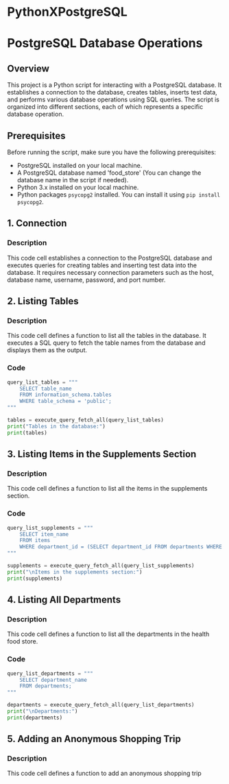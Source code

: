 # PythonXPostgreSQL
# PostgreSQL Database Operations

## Overview

This project is a Python script for interacting with a PostgreSQL database. It establishes a connection to the database, creates tables, inserts test data, and performs various database operations using SQL queries. The script is organized into different sections, each of which represents a specific database operation.

## Prerequisites

Before running the script, make sure you have the following prerequisites:

- PostgreSQL installed on your local machine.
- A PostgreSQL database named 'food_store' (You can change the database name in the script if needed).
- Python 3.x installed on your local machine.
- Python packages `psycopg2` installed. You can install it using `pip install psycopg2`.

<a name="connection"></a>
## 1. Connection

### Description

This code cell establishes a connection to the PostgreSQL database and executes queries for creating tables and inserting test data into the database. It requires necessary connection parameters such as the host, database name, username, password, and port number.


## 2. Listing Tables

### Description

This code cell defines a function to list all the tables in the database. It executes a SQL query to fetch the table names from the database and displays them as the output.

### Code

```python
query_list_tables = """
    SELECT table_name
    FROM information_schema.tables
    WHERE table_schema = 'public';
"""

tables = execute_query_fetch_all(query_list_tables)
print("Tables in the database:")
print(tables)
```

<a name="two"></a>
## 3. Listing Items in the Supplements Section

### Description

This code cell defines a function to list all the items in the supplements section.

### Code

```python
query_list_supplements = """
    SELECT item_name
    FROM items
    WHERE department_id = (SELECT department_id FROM departments WHERE department_name = 'supplements');
"""

supplements = execute_query_fetch_all(query_list_supplements)
print("\nItems in the supplements section:")
print(supplements)
```

<a name="three"></a>
## 4. Listing All Departments

### Description

This code cell defines a function to list all the departments in the health food store.

### Code

```python
query_list_departments = """
    SELECT department_name
    FROM departments;
"""

departments = execute_query_fetch_all(query_list_departments)
print("\nDepartments:")
print(departments)
```

<a name="four"></a>
## 5. Adding an Anonymous Shopping Trip

### Description

This code cell defines a function to add an anonymous shopping trip
